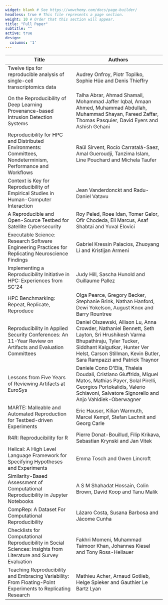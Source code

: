 ```yaml
---
widget: blank # See https://wowchemy.com/docs/page-builder/
headless: true # This file represents a page section.
weight: 10 # Order that this section will appear.
title: "Full Paper"
subtitle: ""
active: true
design:
  columns: '1'
---
```


| Title                                                                                                                  | Authors                                                                                                                                                                                                                             |
|------------------------------------------------------------------------------------------------------------------------|-------------------------------------------------------------------------------------------------------------------------------------------------------------------------------------------------------------------------------------|
| Twelve tips for reproducible analysis of single-cell transcriptomics data                                              | Audrey Onfroy, Piotr Topilko, Sophie Hüe and Denis Thieffry                                                                                                                                                                         |
| On the Reproducibility of Deep Learning Provenance-based Intrusion Detection Systems                                   | Talha Abrar, Ahmad Shamail, Mohammad Jaffer Iqbal, Amaan Ahmed, Muhammad Abdullah, Muhammad Shayan, Fareed Zaffar, Thomas Pasquier, David Eyers and Ashish Gehani                                                                   |
| Reproducibility for HPC and Distributed Environments: Committees, Nondeterminism, Performance and Workflows            | Raül Sirvent, Rocío Carratalá-Saez, Amal Gueroudji, Tanzima Islam, Line Pouchard and Michela Taufer                                                                                                                                 |
| Context is Key for Reproducibility of Empirical Studies in Human-Computer Interaction                                  | Jean Vanderdonckt and Radu-Daniel Vatavu                                                                                                                                                                                            |
| A Reproducible and Open-Source Testbed for Satellite Cybersecurity                                                     | Roy Peled, Roee Idan, Tomer Galor, Ofir Chodeda, Eli Marcus, Asaf Shabtai and Yuval Elovici                                                                                                                                         |
| Executable Science: Research Software Engineering Practices for Replicating Neuroscience Findings                      | Gabriel Kressin Palacios, Zhuoyang Li and Kristijan Armeni                                                                                                                                                                          |
| Implementing a Reproducibility Initiative in HPC: Experiences from SC'24                                               | Judy Hill, Sascha Hunold and Guillaume Pallez                                                                                                                                                                                       |
| HPC Benchmarking: Repeat, Replicate, Reproduce                                                                         | Olga Pearce, Gregory Becker, Stephanie Brink, Nathan Hanford, Dewi Yokelson, August Knox and Barry Rountree                                                                                                                         |
| Reproducibility in Applied Security Conferences: An 11-Year Review on Artifacts and Evaluation Committees              | Daniel Olszewski, Allison Lu, Anna Crowder, Nathaniel Bennett, Seth Layton, Sri Hrushikesh Varma Bhupathiraju, Tyler Tucker, Siddhant Kalgutkar, Hunter Ver Helst, Carson Stillman, Kevin Butler, Sara Rampazzi and Patrick Traynor |
| Lessons from Five Years of Reviewing Artifacts at EuroSys                                                              | Daniele Cono D'Elia, Thaleia Doudali, Cristiano Giuffrida, Miguel Matos, Mathias Payer, Solal Pirelli, Georgios Portokalidis, Valerio Schiavoni, Salvatore Signorello and Anjo Vahldiek-Oberwagner                                  |
| MARTE: Malleable and Automated Reproduction for Testbed-driven Experiments                                             | Eric Hauser, Kilian Warmuth, Marcel Kempf, Stefan Lachnit and Georg Carle                                                                                                                                                           |
| R4R: Reproducibility for R                                                                                             | Pierre Donat-Bouillud, Filip Krikava, Sebastian Krynski and Jan Vitek                                                                                                                                                               |
| Helical: A High Level Language Framework for Specifying Hypotheses and Experiments                                     | Emma Tosch and Gwen Lincroft                                                                                                                                                                                                        |
| Similarity-Based Assessment of Computational Reproducibility in Jupyter Notebooks                                      | A S M Shahadat Hossain, Colin Brown, David Koop and Tanu Malik                                                                                                                                                                      |
| CompRep: A Dataset For Computational Reproducibility                                                                   | Lázaro Costa, Susana Barbosa and Jácome Cunha                                                                                                                                                                                       |
| Checklists for Computational Reproducibility in Social Sciences: Insights from Literature and Survey Evaluation        | Fakhri Momeni, Muhammad Taimoor Khan, Johannes Kiesel and Tony Ross-Hellauer                                                                                                                                                        |
| Teaching Reproducibility and Embracing Variability: From Floating-Point Experiments to Replicating Research            | Mathieu Acher, Arnaud Gotlieb, Helge Spieker and Gauthier Le Bartz Lyan                                                                                                                                                             |
